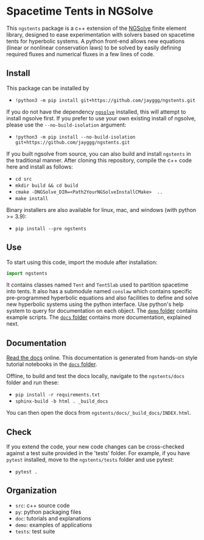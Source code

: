 # Spacetime Tents in NGSolve

This `ngstents` package is a c++ extension of the
[NGSolve](https://ngsolve.org) finite element library, designed to ease
experimentation with solvers based on spacetime tents for hyperbolic
systems. A python front-end allows new equations (linear or
nonlinear conservation laws) to be solved by easily defining 
required fluxes and numerical fluxes in a few lines of code.



## Install



This package can be installed by

* `!python3 -m pip install git+https://github.com/jayggg/ngstents.git`

If you do not have the dependency [`ngsolve`](https://ngsolve.org)
installed, this will attempt to install ngsolve first. If you prefer
to use your own existing install of ngsolve, please use the
`--no-build-isolation` argument:

* `!python3 -m pip install --no-build-isolation git+https://github.com/jayggg/ngstents.git`


If you built ngsolve from source, you can also build and install
`ngstents` in the traditional manner. After cloning this repository,
compile the c++ code here and install as follows:

* `cd src`
* `mkdir build && cd build`
* `cmake -DNGSolve_DIR=<Path2YourNGSolveInstallCMake>  ..`
* `make install`


Binary installers are also available for linux, mac, and windows (with
python >= 3.9):

* `pip install --pre ngstents`



## Use

To start using this code, import the module after installation:

``` python
import ngstents
```

It contains classes named `Tent` and `TentSlab` used to partition
spacetime into tents. It also has a submodule named `conslaw` which
contains specific pre-programmed hyperbolic equations and also
facilities to define and solve new hyperbolic systems using the python
interface. Use python's help system to query for documentation on each
object.  The [`demo` folder](./demo) contains example scripts. The
[`docs` folder](./docs/INDEX.ipynb) contains more documentation,
explained next.




## Documentation

[Read the docs](https://jayggg.github.io/ngstents/) online. This
documentation is generated from hands-on style tutorial notebooks in
the [`docs` folder](./docs/INDEX.ipynb).

Offline, to build and test the docs locally, navigate to the `ngstents/docs` 
folder and run these:

* `pip install -r requirements.txt`
* `sphinx-build -b html . _build_docs`

You can then open the docs from `ngstents/docs/_build_docs/INDEX.html`. 


## Check

If you extend the code, your new code changes can be cross-checked
against a test suite provided in the 'tests' folder. For example, if
you have `pytest` installed, move to the `ngstents/tests` folder and use
pytest:

* `pytest .`

## Organization

* `src`: c++ source code
* `py`: python packaging files
* `doc`: tutorials and explanations
* `demo`: examples of applications
* `tests`: test suite


